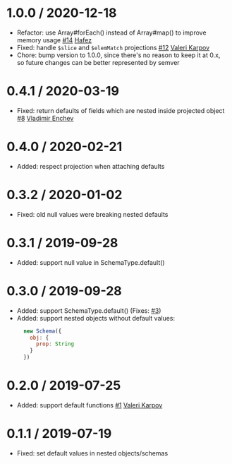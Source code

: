 1.0.0 / 2020-12-18
==================
 * Refactor: use Array#forEach() instead of Array#map() to improve memory usage [#14](https://github.com/DouglasGabr/mongoose-lean-defaults/pull/14) [Hafez](https://github.com/AbdelrahmanHafez)
 * Fixed: handle `$slice` and `$elemMatch` projections [#12](https://github.com/DouglasGabr/mongoose-lean-defaults/pull/12) [Valeri Karpov](https://github.com/vkarpov15)
 * Chore: bump version to 1.0.0, since there's no reason to keep it at 0.x, so future changes can be better represented by semver

0.4.1 / 2020-03-19
==================
 * Fixed: return defaults of fields which are nested inside projected object [#8](https://github.com/DouglasGabr/mongoose-lean-defaults/pull/8) [Vladimir Enchev](https://github.com/corsa1r)

0.4.0 / 2020-02-21
==================
 * Added: respect projection when attaching defaults

0.3.2 / 2020-01-02
==================
 * Fixed: old null values were breaking nested defaults

0.3.1 / 2019-09-28
==================
 * Added: support null value in SchemaType.default()

0.3.0 / 2019-09-28
==================
 * Added: support SchemaType.default() (Fixes: [#3](https://github.com/DouglasGabr/mongoose-lean-defaults/issues/3))
 * Added: support nested objects without default values:
    ```javascript
      new Schema({
        obj: {
          prop: String
        }
      })
    ```

0.2.0 / 2019-07-25
==================
 * Added: support default functions [#1](https://github.com/DouglasGabr/mongoose-lean-defaults/pull/1) [Valeri Karpov](https://github.com/vkarpov15)

0.1.1 / 2019-07-19
==================
 * Fixed: set default values in nested objects/schemas

